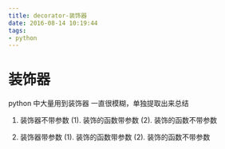 ```yaml
---
title: decorator-装饰器
date: 2016-08-14 10:19:44
tags: 
- python
---
```


# 装饰器

<!-- more -->
python 中大量用到装饰器 一直很模糊，单独提取出来总结

1. 装饰器不带参数
(1). 装饰的函数带参数 
(2). 装饰的函数不带参数 

2. 装饰器带参数
(1). 装饰的函数带参数 
(2). 装饰的函数不带参数 